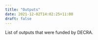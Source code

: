 ```yaml
---
title: "Outputs"
date: 2021-12-02T14:02:25+11:00
draft: false
---
```


List of outputs that were funded by DECRA.
